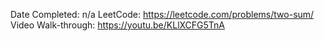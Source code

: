 Date Completed: n/a
LeetCode: https://leetcode.com/problems/two-sum/
Video Walk-through: https://youtu.be/KLlXCFG5TnA
